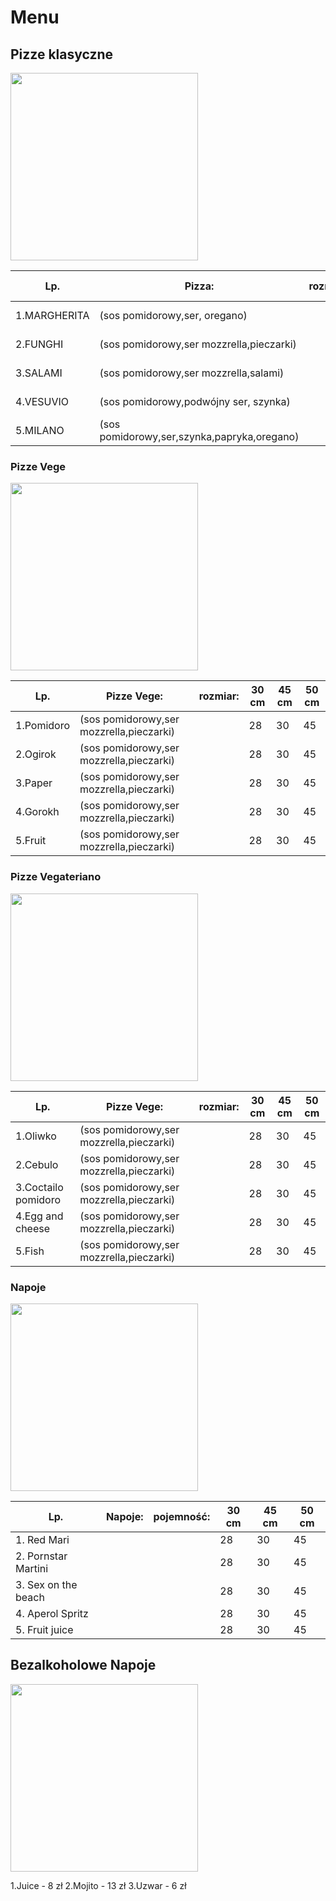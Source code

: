 # Menu

## Pizze klasyczne

<img src ="img/pinar-kucuk-Ae7jQFDTPk4-unsplash.jpg" width=300 >

|Lp.| Pizza:                                                    |rozmiar:| 30 cm| 50 cm|60 cm|
|------------|--------------------------------------------------|--------|------|------|-----|
|1.MARGHERITA|(sos pomidorowy,ser, oregano)                     |        | 20 zł| 30   | 35  |            
|2.FUNGHI    |(sos pomidorowy,ser mozzrella,pieczarki)          |        | 22 zł| 30   | 35  |     
|3.SALAMI    |(sos pomidorowy,ser mozzrella,salami)             |        | 23 zł| 38   | 40  |     
|4.VESUVIO   |(sos pomidorowy,podwójny ser, szynka)             |        | 24 zł| 37   | 43  |     
|5.MILANO    |(sos pomidorowy,ser,szynka,papryka,oregano)       |        | 26 zł| 39   | 30  |     

### Pizze Vege

<img src ="img/jonas-kakaroto-zlKdLdMREtE-unsplash.jpg" width=300 >

|Lp.| Pizze Vege:                                               |rozmiar:|30 cm | 45 cm|50 cm|
|----------------|----------------------------------------------|--------|------|------|-----|
|     1.Pomidoro | (sos pomidorowy,ser mozzrella,pieczarki)	                                             |        |  28  |   30 |   45|                         
|     2.Ogirok   | (sos pomidorowy,ser mozzrella,pieczarki)	                                             |        |  28  |   30 |   45|   
|     3.Paper    | (sos pomidorowy,ser mozzrella,pieczarki)	                                             |        |  28  |   30 |   45|  
|     4.Gorokh   | (sos pomidorowy,ser mozzrella,pieczarki)	                                             |        |  28  |   30 |   45|  
|     5.Fruit    | (sos pomidorowy,ser mozzrella,pieczarki)	                                             |        |  28  |   30 |   45| 

### Pizze Vegateriano

<img src ="img/sahal-hameed-Nq9KlQTTEbQ-unsplash.jpg" width=300 >

|Lp.| Pizze Vege:                                                 |rozmiar:|30 cm | 45 cm|50 cm|
|------------------------|----------------------------------------|--------|------|------|-----|
|     1.Oliwko           |(sos pomidorowy,ser mozzrella,pieczarki)|        |  28  |   30 |   45|                         
|     2.Cebulo           |(sos pomidorowy,ser mozzrella,pieczarki)|        |  28  |   30 |   45|   
|     3.Coctailo pomidoro|(sos pomidorowy,ser mozzrella,pieczarki)|        |  28  |   30 |   45|  
|     4.Egg and cheese   |(sos pomidorowy,ser mozzrella,pieczarki)|        |  28  |   30 |   45|  
|     5.Fish             |(sos pomidorowy,ser mozzrella,pieczarki)|        |  28  |   30 |   45| 




### Napoje
<img src ="img/piret-ilver-uKp_coL3jNg-unsplash.jpg" width=300 >

|Lp.| Napoje:                                                  |pojemność:|30 cm | 45 cm|50 cm|
|---------------------|----------------------------------------|----------|------|------|-----|
|1.   Red Mari        |                                        |          |  28  |   30 |   45|                         
|2.   Pornstar Martini|                                        |          |  28  |   30 |   45|   
|3.   Sex on the beach|                                        |          |  28  |   30 |   45|  
|4.   Aperol Spritz   |                                        |          |  28  |   30 |   45|  
|5.   Fruit juice     |                                        |          |  28  |   30 |   45| 




## Bezalkoholowe Napoje

<img src ="joyce-mutesva-_a3h5juI7bg-unsplash.jpg" width=300 >

1.Juice - 8 zł
2.Mojito - 13 zł
3.Uzwar - 6 zł









